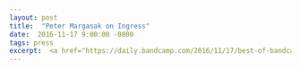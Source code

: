 ```yaml
---
layout: post
title:  "Peter Margasak on Ingress"
date:  2016-11-17 9:00:00 -0800
tags: press
excerpt:  <a href="https://daily.bandcamp.com/2016/11/17/best-of-bandcamp-contemporary-classical-november-2016/" target="_blank"> →</a>
---
```

